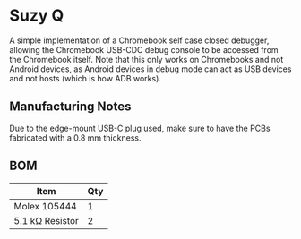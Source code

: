 # Suzy Q
A simple implementation of a Chromebook self case closed debugger, allowing the Chromebook USB-CDC debug console to be accessed from the Chromebook itself. Note that this only works on Chromebooks and not Android devices, as Android devices in debug mode can act as USB devices and not hosts (which is how ADB works).

## Manufacturing Notes
Due to the edge-mount USB-C plug used, make sure to have the PCBs fabricated with a $0.8\textrm{ }\mathrm{mm}$ thickness.

## BOM
| Item                                     | Qty |
|------------------------------------------|-----|
| Molex 105444                             | 1   |
| $5.1\textrm{ }\mathrm{k\Omega}$ Resistor | 2   |
